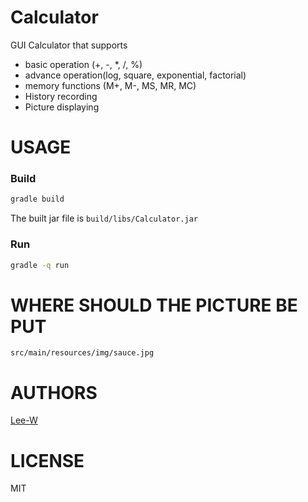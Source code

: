 # Calculator
GUI Calculator that supports  

* basic operation (+, -, *, /, %)  
* advance operation(log, square, exponential, factorial)  
* memory functions (M+, M-, MS, MR, MC)  
* History recording  
* Picture displaying

# USAGE

### Build
```sh
gradle build
```
The built jar file is `build/libs/Calculator.jar`

### Run
```sh
gradle -q run
```

# WHERE SHOULD THE PICTURE BE PUT
```
src/main/resources/img/sauce.jpg
```

# AUTHORS
[Lee-W](https://github.com/Lee-W/)

# LICENSE
MIT
